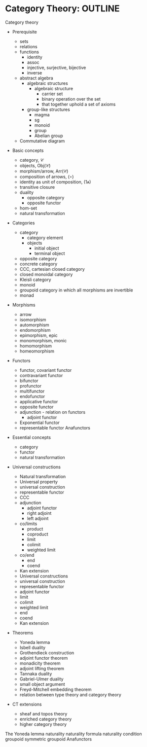 # Category Theory: OUTLINE

Category theory

* Prerequisite
  - sets
  - relations
  - functions
    - identity
    - assoc
    - injective, surjective, bijective
    - inverse
  - abstract algebra
    - algebraic structures
      - algebraic structure
        - carrier set
        - binary operation over the set
        - that together uphold a set of axioms
    - group-like structures
      - magma
      - sg
      - monoid
      - group
      - Abelian group
  - Commutative diagram

* Basic concepts
  - category, 𝒞
  - objects, Obj(𝒞)
  - morphism/arrow, Arr(𝒞)
  - composition of arrows, (∘)
  - identity as unit of composition, (1ᴀ)
  - transitive closure
  - duality
    - opposite category
    - opposite functor
  - hom-set
  - natural transformation

* Categories
  - category
    - category element
    - objects
      - initial object
      - terminal object
  - opposite category
  - concrete category
  - CCC, cartesian closed category
  - closed monoidal category
  - Kleisli category
  - monoid
  - groupoid category in which all morphisms are invertible
  - monad

* Morphisms
  - arrow
  - isomorphism
  - automorphism
  - endomorphism
  - epimorphism, epic
  - monomorphism, monic
  - homomorphism
  - homeomorphism

* Functors
  - functor, covariant functor
  - contravariant functor
  - bifunctor
  - profunctor
  - multifunctor
  - endofunctor
  - applicative functor
  - opposite functor
  - adjunction - relation on functors
    - adjoint functor
  - Exponential functor
  - representable functor
  Anafunctors


* Essential concepts
  - category
  - functor
  - natural transformation

* Universal constructions
  - Natural transformation
  - Universal property
  - universal construction
  - representable functor
  - CCC
  - adjunction
    - adjoint functor
    - right adjoint
    - left adjoint
  - co/limits
    - product
    - coproduct
    - limit
    - colimit
    - weighted limit
  - co/end
    - end
    - coend
  - Kan extension
  * Universal constructions
  - universal construction
  - representable functor
  - adjoint functor
  - limit
  - colimit
  - weighted limit
  - end
  - coend
  - Kan extension

* Theorems
  - Yoneda lemma
  - Isbell duality
  - Grothendieck construction
  - adjoint functor theorem
  - monadicity theorem
  - adjoint lifting theorem
  - Tannaka duality
  - Gabriel-Ulmer duality
  - small object argument
  - Freyd-Mitchell embedding theorem
  - relation between type theory and category theory

* CT extensions
  - sheaf and topos theory
  - enriched category theory
  - higher category theory


The Yoneda lemma
naturality
naturality formula
naturality condition
groupoid
symmetric groupoid
Anafunctors
